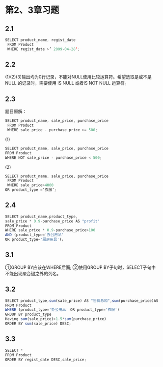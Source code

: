 ﻿# 第2、3章习题
## 2.1
```javascript
SELECT product_name, regist_date
 FROM Product
 WHERE regist_date >’ 2009-04-28’;
 ```
 
## 2.2 
(1)(2)(3)输出均为0行记录，不能对NULL使用比较运算符。希望选取是或不是 NULL 的记录时，需要使用 IS NULL 或者IS NOT NULL 运算符。
## 2.3
题目原解：
```javascript
SELECT product_name, sale_price, purchase_price
 FROM Product
 WHERE sale_price - purchase_price >= 500;
 ```
(1)
 ```javascript
 SELECT product_name, sale_price, purchase_price
 FROM Product
 WHERE NOT sale_price - purchase_price < 500;
 ```
(2)
```javascript
SELECT product_name, sale_price, purchase_price
 FROM Product
 WHERE sale_price>4000
OR product_type =’衣服’;
```
## 2.4
```javascript
SELECT product_name,product_type,
sale_price * 0.9-purchase_price AS "profit"
FROM Product
WHERE sale_price * 0.9-purchase_price>100
AND (product_type='办公用品' 
OR product_type='厨房用具');
```
## 3.1
①GROUP BY应该在WHERE后面;
②使用GROUP BY子句时，SELECT子句中不能出现聚合键之外的列名。
## 3.2
```javascript
SELECT product_type,sum(sale_price) AS "售价总和",sum(purchase_price)AS "进价总和"
FROM Product
WHERE (product_type='办公用品' OR product_type='衣服')
GROUP BY product_type
Having sum(sale_price)>1.5*sum(purchase_price)
ORDER BY sum(sale_price) DESC;
```
## 3.3
```javascript
SELECT *
FROM Product
ORDER BY regist_date DESC,sale_price;
```
